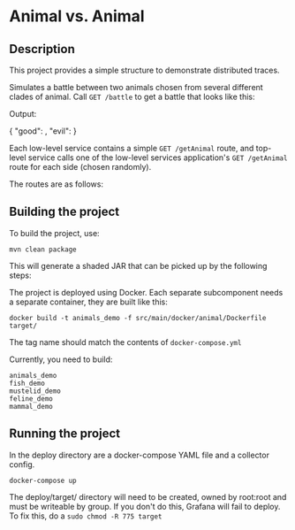 # Animal vs. Animal

## Description

This project provides a simple structure to demonstrate distributed traces.

Simulates a battle between two animals chosen from several different clades of animal. Call `GET /battle` to get a 
battle that looks like this:

Output:

{
"good": <animal1>,
"evil": <animal1>
}

Each low-level service contains a simple `GET /getAnimal` route, and top-level service calls one of the low-level services
application's `GET /getAnimal` route for each side (chosen randomly).

The routes are as follows:


## Building the project

To build the project, use:

```shell
mvn clean package
```

This will generate a shaded JAR that can be picked up by the following steps:

The project is deployed using Docker. Each separate subcomponent needs a separate container, they are built like this:

```shell
docker build -t animals_demo -f src/main/docker/animal/Dockerfile target/
```

The tag name should match the contents of `docker-compose.yml`

Currently, you need to build:

```
animals_demo
fish_demo
mustelid_demo
feline_demo
mammal_demo
```


## Running the project

In the deploy directory are a docker-compose YAML file and a collector config.

```shell
docker-compose up
```

The deploy/target/ directory will need to be created, owned by root:root and must be writeable by group.
If you don't do this, Grafana will fail to deploy.
To fix this, do a `sudo chmod -R 775 target`